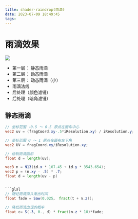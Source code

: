 ```yaml
---
title: shader-raindrop(雨滴)
date: 2023-07-09 18:49:45
tags:
---
```

# 雨滴效果
![](https://strainbow.oss-cn-hangzhou.aliyuncs.com/20230710011037.png)
- 第一层： 静态雨滴
- 第二层： 动态雨滴
- 第三层： 动态雨滴（小）
- 雨滴法线
- 后处理（颜色滤镜）
- 后处理（暗角滤镜）

## 静态雨滴
```glsl
// 坐标范围 -0.5 ～ 0.5 原点在画布中心
vec2 uv = (fragCoord.xy-.5*iResolution.xy) / iResolution.y;

// 坐标范围 0 ～ 1 原点在画布左下角
vec2 UV = fragCoord.xy/iResolution.xy;

// 绘制雨滴圆形
float d = length(uv);

vec3 n = N13(id.x * 107.45 + id.y * 3543.654);
vec2 p = (n.xy - .5) * .7;
float d = length(uv - p)


```glsl
// 随记雨滴渐入渐出时间
float fade = Saw(0.025， fract(t + n.z));

// 降低雨滴出现的概率
float c= S(.3, 0., d) * fract(n.z * 10)*fade;
```






